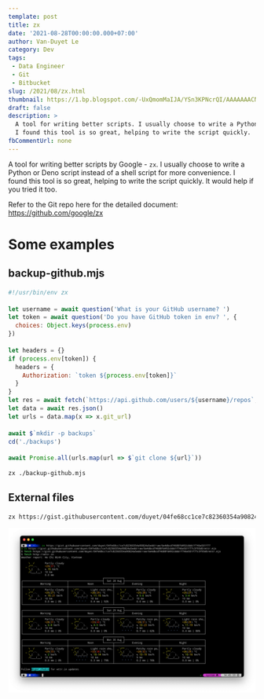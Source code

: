 ```yaml
---
template: post
title: zx 
date: '2021-08-28T00:00:00.000+07:00'
author: Van-Duyet Le
category: Dev
tags:
 - Data Engineer
 - Git
 - Bitbucket
slug: /2021/08/zx.html
thumbnail: https://1.bp.blogspot.com/-UxQmomMaIJA/YSn3KPNcrQI/AAAAAAACNMA/nBsVLSi2dYUFx9QK1zWX8-s0ViiNSHLAQCLcBGAsYHQ/s0/zx-thumb.png 
draft: false
description: >
  A tool for writing better scripts. I usually choose to write a Python or Deno script instead of a shell script for more convenience. 
  I found this tool is so great, helping to write the script quickly.
fbCommentUrl: none
---
```


A tool for writing better scripts by Google - `zx`. 
I usually choose to write a Python or Deno script instead of a shell script for more convenience. 
I found this tool is so great, helping to write the script quickly.
It would help if you tried it too.

Refer to the Git repo here for the detailed document: https://github.com/google/zx

# Some examples

## backup-github.mjs

```js
#!/usr/bin/env zx

let username = await question('What is your GitHub username? ')
let token = await question('Do you have GitHub token in env? ', {
  choices: Object.keys(process.env)
})

let headers = {}
if (process.env[token]) {
  headers = {
    Authorization: `token ${process.env[token]}`
  }
}
let res = await fetch(`https://api.github.com/users/${username}/repos`, {headers})
let data = await res.json()
let urls = data.map(x => x.git_url)

await $`mkdir -p backups`
cd('./backups')

await Promise.all(urls.map(url => $`git clone ${url}`))
```

```bash
zx ./backup-github.mjs
```

## External files

```bash
zx https://gist.githubusercontent.com/duyet/04fe68cc1ce7c82360354a90824a5edd/raw/6e4dbcd74688fd492cbbb1f746e501f77c3f93d0/wttr.mjs
```

![](/media/2021/08/zx.png)
